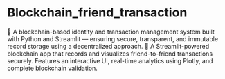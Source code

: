 # Blockchain_friend_transaction
🔐 A blockchain-based identity and transaction management system built with Python and Streamlit — ensuring secure, transparent, and immutable record storage using a decentralized approach.
💸 A Streamlit-powered blockchain app that records and visualizes friend-to-friend transactions securely. Features an interactive UI, real-time analytics using Plotly, and complete blockchain validation.
